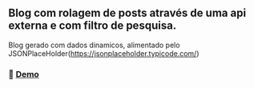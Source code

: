 ## Blog com rolagem de posts através de uma api externa e com filtro de pesquisa.


   Blog gerado com dados dinamicos, alimentado pelo JSONPlaceHolder(https://jsonplaceholder.typicode.com/)


### 👾 [Demo](https://scrollandfilterblog.netlify.app/)
